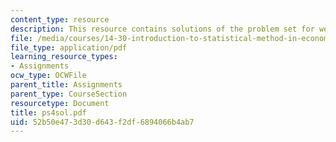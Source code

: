 ```yaml
---
content_type: resource
description: This resource contains solutions of the problem set for week 4.
file: /media/courses/14-30-introduction-to-statistical-method-in-economics-spring-2006/52b50e473d30d643f2df6894066b4ab7_ps4sol.pdf
file_type: application/pdf
learning_resource_types:
- Assignments
ocw_type: OCWFile
parent_title: Assignments
parent_type: CourseSection
resourcetype: Document
title: ps4sol.pdf
uid: 52b50e47-3d30-d643-f2df-6894066b4ab7
---
```

